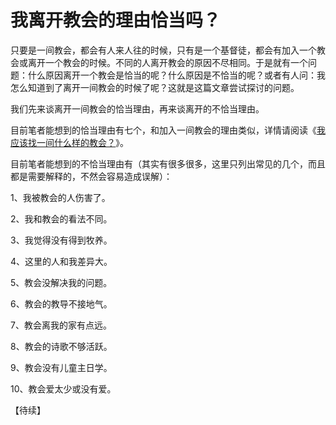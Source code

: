 # 我离开教会的理由恰当吗？



<p>只要是一间教会，都会有人来人往的时候，只有是一个基督徒，都会有加入一个教会或离开一个教会的时候。不同的人离开教会的原因不尽相同。于是就有一个问题：什么原因离开一个教会是恰当的呢？什么原因是不恰当的呢？或者有人问：我怎么知道到了离开一间教会的时候了呢？这就是这篇文章尝试探讨的问题。</p>

<p>我们先来谈离开一间教会的恰当理由，再来谈离开的不恰当理由。</p>

<p>目前笔者能想到的恰当理由有七个，和加入一间教会的理由类似，详情请阅读《<a href="https://wechat.edu.pl/node/26510">我应该找一间什么样的教会？</a>》。</p>

<p>目前笔者能想到的不恰当理由有（其实有很多很多，这里只列出常见的几个，而且都是需要解释的，不然会容易造成误解）：</p>

<p>1、我被教会的人伤害了。</p>

<p>2、我和教会的看法不同。</p>

<p>3、我觉得没有得到牧养。</p>

<p>4、这里的人和我差异大。</p>

<p>5、教会没解决我的问题。</p>

<p>6、教会的教导不接地气。</p>

<p>7、教会离我的家有点远。</p>

<p>8、教会的诗歌不够活跃。</p>

<p>9、教会没有儿童主日学。</p>

<p>10、教会爱太少或没有爱。</p>

<p>【待续】</p>